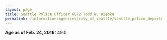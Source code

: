 ```yaml
---
layout: page
title: Seattle Police Officer 6672 Todd W. Wiebke
permalink: /information/agencies/city_of_seattle/seattle_police_department/copbook/6672/
---
```


**Age as of Feb. 24, 2016:** 49.0
